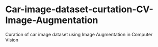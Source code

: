 # Car-image-dataset-curtation-CV-Image-Augmentation
Curation of car image dataset using Image Augmentation in Computer Vision
